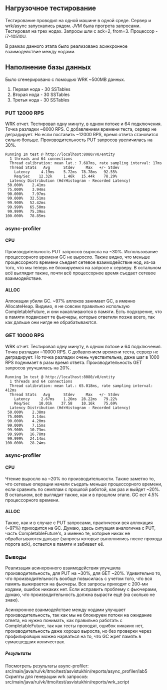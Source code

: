## Нагрузочное тестирование
Тестирование проводил на одной машине в одной среде. Сервер и wrk/async запускались рядом.
JVM была прогрета запросами. Тестировал на трех нодах. Запросы шли с ack=2, from=3.
Процессор - i7-10510U.

В рамках данного этапа было реализовано асинхронное взаимодействие между нодами.

## Наполнение базы данных
Было сгенерировано с помощью WRK ~500MB данных.
1. Первая нода - 30 SSTables
2. Вторая нода - 30 SSTables
3. Третья нода - 30 SSTables


### PUT 12000 RPS
WRK отчет. Тестировал одну минуту, в одном потоке и 64 подключения. Точка разладки ~8000 RPS. С добавлением времени теста,
сервер не деградирует. Но если поставить ~12000 RPS, время ответа становится сильно больше.
Производительность PUT запросов увеличилась на 30%.
```
Running 1m test @ http://localhost:8080/v0/entity
  1 threads and 64 connections
  Thread calibration: mean lat.: 7.687ms, rate sampling interval: 17ms
  Thread Stats   Avg      Stdev     Max   +/- Stdev
    Latency     4.19ms    5.72ms  78.78ms   92.55%
    Req/Sec    12.32k     1.46k   15.44k    78.29%
  Latency Distribution (HdrHistogram - Recorded Latency)
 50.000%    2.41ms
 75.000%    3.94ms
 90.000%    7.97ms
 99.000%   32.51ms
 99.900%   52.42ms
 99.990%   65.50ms
 99.999%   75.39ms
100.000%   78.85ms
```

### async-profiler
#### CPU
Производительность PUT запросов выросла на ~30%. Использование процессорного времени GC не выросло. Также видно, что меньше процессорного времени
съедает сетевое взаимодействие нод, из-за того, что мы теперь не блокируемся на запросе к серверу.
В остальном всё выглядит также, почти всё процессорное время съедает сетевое взаимодействие.
#### ALLOC
Аллокации убили GC. ~97% аллоков занимает GC, а именно AllocateHeap. Видимо, я не совсем правильно использую CompletableFuture,
и они накапливаются в памяти. Есть подозрение, что в памяти подвисают те фьючеры, которые ответили позже всего, так как дальше они
нигде не обрабатываются.

### GET 10000 RPS
WRK отчет. Тестировал одну минуту, в одном потоке и 64 подключения. Точка разладки ~10000 RPS. С добавлением времени теста,
сервер не деградирует. Но точка разладки очень чувствительна, даже шаг в 1000 RPS поднимает в разы время ответа.
Производительность GET запросов улучшилась на 20%.
```
Running 1m test @ http://localhost:8080/v0/entity
  1 threads and 64 connections
  Thread calibration: mean lat.: 65.018ms, rate sampling interval: 412ms
  Thread Stats   Avg      Stdev     Max   +/- Stdev
    Latency     2.67ms    1.26ms  28.22ms   79.22%
    Req/Sec    10.01k    37.58    10.16k    75.69%
  Latency Distribution (HdrHistogram - Recorded Latency)
 50.000%    2.38ms
 75.000%    3.14ms
 90.000%    4.20ms
 99.000%    7.15ms
 99.900%   10.73ms
 99.990%   16.78ms
 99.999%   24.14ms
100.000%   28.24ms
```
### async-profiler
#### CPU
Чтение выросло на ~20% по производительности. Также заметно то, что сетевые операции начали съедать меньше процессорного времени, если сравнить
по семплам с прошлой работой, как раз и выйдет ~20%.
В остальном, всё выглядит также, как и в прошлом этапе. GC ест 4.5% процессорного времени.

#### ALLOC
Также, как и в случае с PUT запросами, практически вся аллокация (~97%) приходится на GC. Думаю, здесь ситуация аналогична с PUT,
часть CompletableFuture's, а именно те, которые никак не обрабатываются дальше (запросы которые выполнились после прохода порога
ack), остается в памяти и забивает её.

### Выводы
Реализация асинхронного взаимодействия улучшила производительность, для PUT на ~30%, для GET ~20%. Удивительно то, что производительность
вообще повысилась с учетом того, что вся память выжирается на фьючеры. Все запросы приходят с 200-ми кодами, ошибок никаких нет.
Если исправить проблему с фьючерами, думаю, что производительность должна вырасти ещё (на сколько не знаю).

Асинхронное взаимодействие между нодами улучшает производительность, так как мы не блокируем потоки на ожидание ответа, но нужно
понимать, как правильно работать с CompletableFuture, так как тесты проходят, ошибок никаких нет, производительность даже хорошо выросла,
но без проверки через профилировщик можно нарваться на то, что GC жрет память в сумасшедших количествах.

##### Результаты
Посмотреть результаты async-profiler: src/main/java/ru/vk/itmo/test/asvistukhin/reports/async_profiler/lab5
Скрипты для генерации wrk запросов: src/main/java/ru/vk/itmo/test/asvistukhin/reports/wrk_script